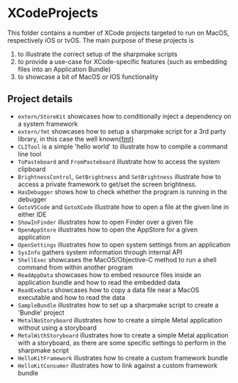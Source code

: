 # XCodeProjects

This folder contains a number of XCode projects targeted to run on MacOS, respectively iOS or tvOS.
The main purpose of these projects is

1. to illustrate the correct setup of the sharpmake scripts
2. to provide a use-case for XCode-specific features (such as embedding files into an Application Bundle)
3. to showcase a bit of MacOS or IOS functionality

## Project details

* `extern/StoreKit` showcases how to conditionally inject a dependency on a system framework
* `extern/fmt` showcases how to setup a sharpmake script for a 3rd party library, in this case the well known[{fmt}](https://fmt.dev/)
* `CLITool` is a simple 'hello world' to illustrate how to compile a command line tool
* `ToPasteboard` and `FromPasteboard` illustrate how to access the system clipboard
* `BrightnessControl`, `GetBrightness` and `SetBrightness` illustrate how to access a private framework to get/set the screen brightness.
* `HasDebugger` shows how to check whether the program is running in the debugger
* `GotoVSCode` and `GotoXCode` illustrate how to open a file at the given line in either IDE
* `ShowInFinder` illustrates how to open Finder over a given file
* `OpenAppStore` illustrates how to open the AppStore for a given application
* `OpenSettings` illustrates how to open system settings from an application
* `SysInfo` gathers system information through internal API
* `ShellExec` showcases the MacOS/Objective-C method to run a shell command from within another program
* `ReadAppData` showcases how to embed resource files inside an application bundle and how to read the embedded data
* `ReadExeData` showcases how to copy a data file near a MacOS executable and how to read the data
* `SampleBundle` illustrates how to set up a sharpmake script to create a 'Bundle' project
* `MetalNoStoryboard` illustrates how to create a simple Metal application without using a storyboard
* `MetalWithStoryboard` illustrates how to create a simple Metal application with a storyboard, as there are some specific settings to perform in the sharpmake script
* `HelloKitFramework` illustrates how to create a custom framework bundle
* `HelloKitConsumer` illustrates how to link against a custom framework bundle
